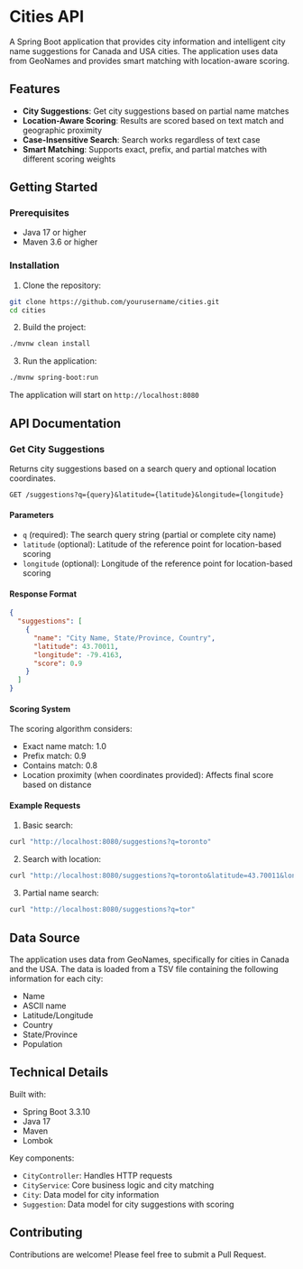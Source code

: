 # Cities API

A Spring Boot application that provides city information and intelligent city name suggestions for Canada and USA cities. The application uses data from GeoNames and provides smart matching with location-aware scoring.

## Features

- **City Suggestions**: Get city suggestions based on partial name matches
- **Location-Aware Scoring**: Results are scored based on text match and geographic proximity
- **Case-Insensitive Search**: Search works regardless of text case
- **Smart Matching**: Supports exact, prefix, and partial matches with different scoring weights

## Getting Started

### Prerequisites

- Java 17 or higher
- Maven 3.6 or higher

### Installation

1. Clone the repository:

```bash
git clone https://github.com/yourusername/cities.git
cd cities
```

2. Build the project:

```bash
./mvnw clean install
```

3. Run the application:

```bash
./mvnw spring-boot:run
```

The application will start on `http://localhost:8080`

## API Documentation

### Get City Suggestions

Returns city suggestions based on a search query and optional location coordinates.

```http
GET /suggestions?q={query}&latitude={latitude}&longitude={longitude}
```

#### Parameters

- `q` (required): The search query string (partial or complete city name)
- `latitude` (optional): Latitude of the reference point for location-based scoring
- `longitude` (optional): Longitude of the reference point for location-based scoring

#### Response Format

```json
{
  "suggestions": [
    {
      "name": "City Name, State/Province, Country",
      "latitude": 43.70011,
      "longitude": -79.4163,
      "score": 0.9
    }
  ]
}
```

#### Scoring System

The scoring algorithm considers:

- Exact name match: 1.0
- Prefix match: 0.9
- Contains match: 0.8
- Location proximity (when coordinates provided): Affects final score based on distance

#### Example Requests

1. Basic search:

```bash
curl "http://localhost:8080/suggestions?q=toronto"
```

2. Search with location:

```bash
curl "http://localhost:8080/suggestions?q=toronto&latitude=43.70011&longitude=-79.4163"
```

3. Partial name search:

```bash
curl "http://localhost:8080/suggestions?q=tor"
```

## Data Source

The application uses data from GeoNames, specifically for cities in Canada and the USA. The data is loaded from a TSV file containing the following information for each city:

- Name
- ASCII name
- Latitude/Longitude
- Country
- State/Province
- Population

## Technical Details

Built with:

- Spring Boot 3.3.10
- Java 17
- Maven
- Lombok

Key components:

- `CityController`: Handles HTTP requests
- `CityService`: Core business logic and city matching
- `City`: Data model for city information
- `Suggestion`: Data model for city suggestions with scoring

## Contributing

Contributions are welcome! Please feel free to submit a Pull Request.
